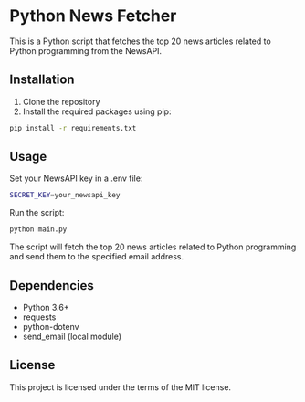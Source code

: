 # Python News Fetcher

This is a Python script that fetches the top 20 news articles related to Python programming from the NewsAPI.

## Installation

1. Clone the repository
2. Install the required packages using pip:

```bash
pip install -r requirements.txt
```

## Usage

Set your NewsAPI key in a .env file:

```bash
SECRET_KEY=your_newsapi_key
```

Run the script:

```bash
python main.py
```

The script will fetch the top 20 news articles related to Python programming and send them to the specified email address.

## Dependencies

- Python 3.6+
- requests
- python-dotenv
- send_email (local module)

## License

This project is licensed under the terms of the MIT license.
